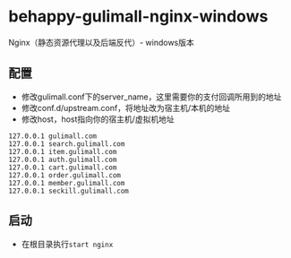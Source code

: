# behappy-gulimall-nginx-windows
Nginx（静态资源代理以及后端反代）- windows版本

## 配置

- 修改gulimall.conf下的server_name，这里需要你的支付回调所用到的地址
- 修改conf.d/upstream.conf，将地址改为宿主机/本机的地址
- 修改host，host指向你的宿主机/虚拟机地址
```agsl
127.0.0.1 gulimall.com
127.0.0.1 search.gulimall.com
127.0.0.1 item.gulimall.com
127.0.0.1 auth.gulimall.com
127.0.0.1 cart.gulimall.com
127.0.0.1 order.gulimall.com
127.0.0.1 member.gulimall.com
127.0.0.1 seckill.gulimall.com
```

## 启动

- 在根目录执行`start nginx`
